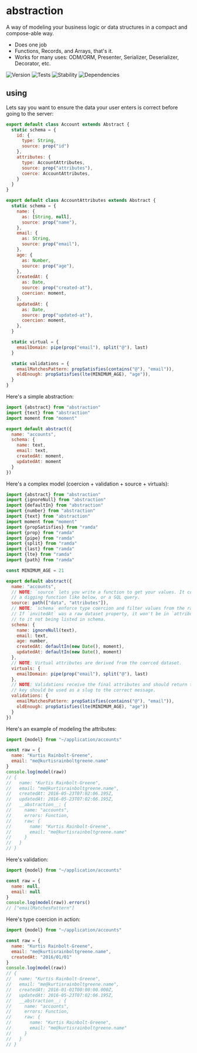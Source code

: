 # abstraction

A way of modeling your business logic or data structures in a compact and compose-able way.

  - Does one job
  - Functions, Records, and Arrays, that's it.
  - Works for many uses: ODM/ORM, Presenter, Serializer, Deserializer, Decorator, etc.

![Version][BADGE_VERSION]
![Tests][BADGE_TRAVIS]
![Stability][BADGE_STABILITY]
![Dependencies][BADGE_DEPENDENCY]


## using

Lets say you want to ensure the data your user enters is correct before going to the server:

``` javascript
export default class Account extends Abstract {
  static schema = {
    id: {
      type: String,
      source: prop("id")
    },
    attributes: {
      type: AccountAttributes,
      source: prop("attributes"),
      coerce: AccountAttributes,
    }
  }
}
```


``` javascript
export default class AccountAttributes extends Abstract {
  static schema = {
    name: {
      as: [String, null],
      source: prop("name"),
    },
    email: {
      as: String,
      source: prop("email"),
    },
    age: {
      as: Number,
      source: prop("age"),
    },
    createdAt: {
      as: Date,
      source: prop("created-at"),
      coercion: moment,
    },
    updatedAt: {
      as: Date,
      source: prop("updated-at"),
      coercion: moment,
    },
  }

  static virtual = {
    emailDomain: pipe(prop("email"), split("@"), last)
  }

  static validations = {
    emailMatchesPattern: propSatisfies(contains("@"), "email")),
    oldEnough: propSatisfies(lte(MINIMUM_AGE), "age")),
  }
}
```


Here's a simple abstraction:

``` javascript
import {abstract} from "abstraction"
import {text} from "abstraction"
import moment from "moment"

export default abstract({
  name: "accounts",
  schema: {
    name: text,
    email: text,
    createdAt: moment,
    updatedAt: moment
  }
})
```

Here's a complex model (coercion + validation + source + virtuals):

``` javascript
import {abstract} from "abstraction"
import {ignoreNull} from "abstraction"
import {defaultIn} from "abstraction"
import {number} from "abstraction"
import {text} from "abstraction"
import moment from "moment"
import {propSatisfies} from "ramda"
import {prop} from "ramda"
import {pipe} from "ramda"
import {split} from "ramda"
import {last} from "ramda"
import {lte} from "ramda"
import {path} from "ramda"

const MINIMUM_AGE = 21

export default abstract({
  name: "accounts",
  // NOTE: `source` lets you write a function to get your values. It could be
  // a digging function like below, or a SQL query.
  source: path(["data", "attributes"]),
  // NOTE: `schema` enforce type coercion and filter values from the raw dataset.
  // If `invitedAt` was a raw dataset property, it won't be in `attributes` due
  // to it not being listed in schema.
  schema: {
    name: ignoreNull(text),
    email: text,
    age: number,
    createdAt: defaultIn(new Date(), moment),
    updatedAt: defaultIn(new Date(), moment)
  },
  // NOTE: Virtual attributes are derived from the coerced dataset.
  virtuals: {
    emailDomain: pipe(prop("email"), split("@"), last)
  },
  // NOTE: Validations receive the final attributes and should return true. the
  // key should be used as a slug to the correct message.
  validations: {
    emailMatchesPattern: propSatisfies(contains("@"), "email")),
    oldEnough: propSatisfies(lte(MINIMUM_AGE), "age"))
  }
})
```

Here's an example of modeling the attributes:

``` javascript
import {model} from "~/application/accounts"

const raw = {
  name: "Kurtis Rainbolt-Greene",
  email: "me@kurtisrainboltgreene.name"
}
console.log(model(raw))
// {
//   name: "Kurtis Rainbolt-Greene",
//   email: "me@kurtisrainboltgreene.name",
//   createdAt: 2016-05-23T07:02:06.195Z,
//   updatedAt: 2016-05-23T07:02:06.195Z,
//   __abstraction__: {
//     name: "accounts",
//     errors: Function,
//     raw: {
//       name: "Kurtis Rainbolt-Greene",
//       email: "me@kurtisrainboltgreene.name"
//     }
//   }
// }
```

Here's validation:

``` javascript
import {model} from "~/application/accounts"

const raw = {
  name: null,
  email: null
}
console.log(model(raw)).errors()
// ["emailMatchesPattern"]
```

Here's type coercion in action:

``` javascript
import {model} from "~/application/accounts"

const raw = {
  name: "Kurtis Rainbolt-Greene",
  email: "me@kurtisrainboltgreene.name",
  createdAt: "2016/01/01"
}
console.log(model(raw))
// {
//   name: "Kurtis Rainbolt-Greene",
//   email: "me@kurtisrainboltgreene.name",
//   createdAt: 2016-01-01T00:00:00.000Z,
//   updatedAt: 2016-05-23T07:02:06.195Z,
//   __abstraction__: {
//     name: "accounts",
//     errors: Function,
//     raw: {
//       name: "Kurtis Rainbolt-Greene",
//       email: "me@kurtisrainboltgreene.name"
//     }
//   }
// }
```

[BADGE_TRAVIS]: https://img.shields.io/travis/krainboltgreene/abstraction.js.svg?maxAge=2592000&style=flat-square
[BADGE_VERSION]: https://img.shields.io/npm/v/abstraction.svg?maxAge=2592000&style=flat-square
[BADGE_STABILITY]: https://img.shields.io/badge/stability-strong-green.svg?maxAge=2592000&style=flat-square
[BADGE_DEPENDENCY]: https://img.shields.io/david/krainboltgreene/abstraction.js.svg?maxAge=2592000&style=flat-square
